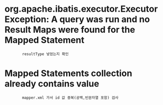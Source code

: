 # org.apache.ibatis.executor.ExecutorException: A query was run and no Result Maps were found for the Mapped Statement

            resultType 넣었는지 확인


# Mapped Statements collection already contains value

            mapper.xml 가서 id 값 중복(공백,빈문자열 포함) 검사